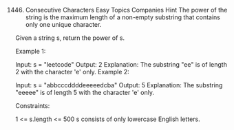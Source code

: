 1446. Consecutive Characters
Easy
Topics
Companies
Hint
The power of the string is the maximum length of a non-empty substring that contains only one unique character.

Given a string s, return the power of s.

 

Example 1:

Input: s = "leetcode"
Output: 2
Explanation: The substring "ee" is of length 2 with the character 'e' only.
Example 2:

Input: s = "abbcccddddeeeeedcba"
Output: 5
Explanation: The substring "eeeee" is of length 5 with the character 'e' only.
 

Constraints:

1 <= s.length <= 500
s consists of only lowercase English letters.